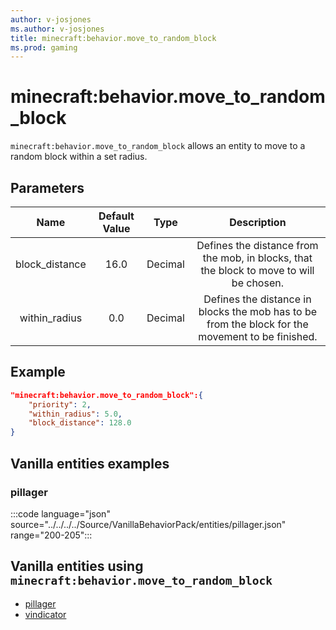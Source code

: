 ```yaml
---
author: v-josjones
ms.author: v-josjones
title: minecraft:behavior.move_to_random_block
ms.prod: gaming
---
```


# minecraft:behavior.move_to_random_block

`minecraft:behavior.move_to_random_block` allows an entity to move to a random block within a set radius.

## Parameters

|Name |Default Value  |Type  |Description  |
|:---------:|:---------:|:---------:|:---------:|
|block_distance| 16.0| Decimal| Defines the distance from the mob, in blocks, that the block to move to will be chosen. |
|within_radius| 0.0| Decimal|Defines the distance in blocks the mob has to be from the block for the movement to be finished. |

## Example

```json
"minecraft:behavior.move_to_random_block":{
    "priority": 2,
    "within_radius": 5.0,
    "block_distance": 128.0
}
```

## Vanilla entities examples

### pillager

:::code language="json" source="../../../../Source/VanillaBehaviorPack/entities/pillager.json" range="200-205":::

## Vanilla entities using `minecraft:behavior.move_to_random_block`

- [pillager](../../../../Source/VanillaBehaviorPack_Snippets/entities/pillager.md)
- [vindicator](../../../../Source/VanillaBehaviorPack_Snippets/entities/vindicator.md)
